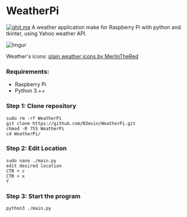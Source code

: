 # WeatherPi
[![ghit.me](https://ghit.me/badge.svg?repo=N3evin/WeatherPi)](https://ghit.me/repo/N3evin/WeatherPi)
A weather application make for Raspberry Pi with python and tkinter, using Yahoo weather API.

![Imgur](https://i.imgur.com/q91OW11.jpg)

Weather's icons: [plain weather icons by MerlinTheRed](https://www.deviantart.com/art/plain-weather-icons-157162192)

### Requirements:
* Raspberry Pi
* Python 3.++

### Step 1: Clone repository
```
sudo rm -rf WeatherPi
git clone https://github.com/N3evin/WeatherPi.git
chmod -R 755 WeatherPi
cd WeatherPi/
```

### Step 2: Edit Location
```
sudo nano ./main.py
edit desired location
CTR + c
CTR + x
Y
```

### Step 3: Start the program
```
python3 ./main.py
```